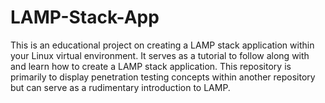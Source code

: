 # LAMP-Stack-App
This is an educational project on creating a LAMP stack application within your Linux virtual environment.  It serves as a tutorial to follow along with and learn how to create a LAMP stack application. This repository is primarily to display penetration testing concepts within another repository but can serve as a rudimentary introduction to LAMP.
